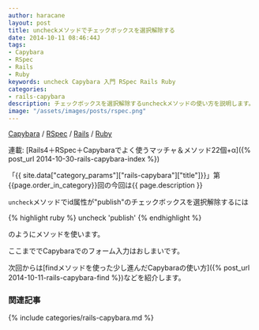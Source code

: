 ```yaml
---
author: haracane
layout: post
title: uncheckメソッドでチェックボックスを選択解除する
date: 2014-10-11 08:46:44J
tags:
- Capybara
- RSpec
- Rails
- Ruby
keywords: uncheck Capybara 入門 RSpec Rails Ruby
categories:
- rails-capybara
description: チェックボックスを選択解除するuncheckメソッドの使い方を説明します。
image: "/assets/images/posts/rspec.png"
---
```

<!-- tag_links -->
[Capybara](/tags/capybara/) / [RSpec](/tags/rspec/) / [Rails](/tags/rails/) / [Ruby](/tags/ruby/)

<!-- category_links -->
連載: [Rails4＋RSpec＋Capybaraでよく使うマッチャ＆メソッド22個+α]({% post_url 2014-10-30-rails-capybara-index %})

<!-- content -->
「{{ site.data["category_params"]["rails-capybara"]["title"]}}」第{{page.order_in_category}}回の今回は{{ page.description }}

`uncheck`メソッドでid属性が"publish"のチェックボックスを選択解除するには

{% highlight ruby %}
uncheck 'publish'
{% endhighlight %}

のようにメソッドを使います。

ここまででCapybaraでのフォーム入力はおしまいです。

次回からは[findメソッドを使った少し進んだCapybaraの使い方]({% post_url 2014-10-11-rails-capybara-find %})などを紹介します。

<!-- category_siblings -->
### 関連記事

{% include categories/rails-capybara.md %}
